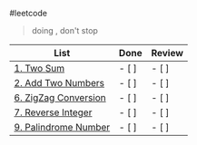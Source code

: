 #leetcode

>doing , don't stop

|List|Done |Review|
|----|-----|------|
|[1. Two Sum](https://leetcode.com/problems/two-sum/)|- [ ] |- [ ]|
|[2. Add Two Numbers](https://leetcode.com/problems/add-two-numbers/)|- [ ] |- [ ]|
|[6. ZigZag Conversion](https://leetcode.com/problems/zigzag-conversion/)|- [ ] |- [ ]|
|[7. Reverse Integer](https://leetcode.com/problems/reverse-integer/)|- [ ] |- [ ]|
|[9. Palindrome Number](https://leetcode.com/problems/palindrome-number/)|- [ ] |- [ ]|